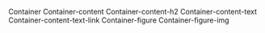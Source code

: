Container
    Container-content
        Container-content-h2
        Container-content-text
            Container-content-text-link
    Container-figure
        Container-figure-img